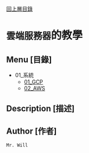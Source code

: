 [回上層目錄](../README.md)

# `雲端服務器`的教學

## **Menu [目錄]**
+ 01_系統
    + [01_GCP](01_GCP/README.md)
    + [02_AWS](02_AWS/README.md)

## **Description [描述]**


## **Author [作者]**
`Mr. Will`
